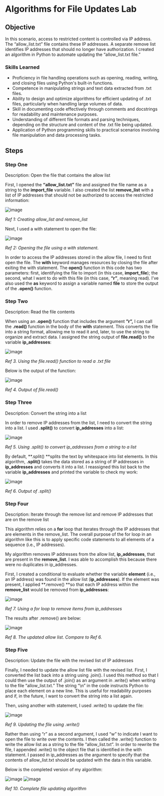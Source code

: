 # Algorithms for File Updates Lab

## Objective

In this scenario, access to restricted content is controlled via IP address. The “allow_list.txt” file contains these IP addresses. A separate remove list identifies IP addresses that should no longer have authorization. I created an algorithm in Python to automate updating the “allow_list.txt file.”

### Skills Learned

- Proficiency in file handling operations such as opening, reading, writing, and closing files using Python's built-in functions.
- Competence in manipulating strings and text data extracted from .txt files.
- Ability to design and optimize algorithms for efficient updating of .txt files, particularly when handling large volumes of data.
- Skill in documenting code effectively through comments and docstrings for readability and maintenance purposes.
- Understanding of different file formats and parsing techniques, depending on the structure and content of the .txt file being updated.
- Application of Python programming skills to practical scenarios involving file manipulation and data processing tasks.

## Steps

### Step One

Description: Open the file that contains the allow list

First, I opened the **“allow_list.txt”** file and assigned the file name as a string to the **import_file** variable. I also created the list **remove_list** with a list of IP addresses that should not be authorized to access the restricted information:

![image](https://github.com/user-attachments/assets/daaf449e-dbb2-40f7-95ab-d7e8cfbf6251)

_Ref 1: Creating allow_list and remove_list_

Next, I used a with statement to open the file:

![image](https://github.com/user-attachments/assets/c4a9413a-abf1-412e-84ca-1946442082b6)

_Ref 2: Opening the file using a with statement._

In order to access the IP addresses stored in the allow file, I need to first open the file. The **with** keyword manages resources by closing the file after exiting the with statement. The **open()** function in this code has two parameters: first, identifying the file to import (in this case, **import_file**); the second, what I want to do with this file (in this case, **“r”**, meaning read). I’ve also used the **as** keyword to assign a variable named **file** to store the output of the **.open()** function. 


### Step Two

Description: Read the file contents

When using an **.open()** function that includes the argument **”r”,** I can call the **.read()** function in the body of the **with** statement. This converts the file into a string format, allowing me to read it and, later, to use the string to organize and extract data. I assigned the string output of **file.read()** to the variable **ip_addresses**:

![image](https://github.com/user-attachments/assets/d9b9648e-2028-46a5-8852-0dc19231598a)

_Ref 3. Using the file.read() function to read a .txt file_

Below is the output of the function:

![image](https://github.com/user-attachments/assets/c4cf6ecb-e3a1-4b27-b41d-dd093db61c14)

_Ref 4. Output of file.read()_

### Step Three

Description: Convert the string into a list

In order to remove IP addresses from the list, I need to convert the string into a list. I used **.split()** to convert **ip_addresses** into a list:

![image](https://github.com/user-attachments/assets/135fb17c-d072-430b-a77c-301cf2bf8a90)

_Ref 5. Using .split() to convert ip_addresses from a string to a list_

By default, **.split() **splits the text by whitespace into list elements. In this algorithm, **.split()** takes the data stored as a string of IP addresses in **ip_addresses** and converts it into a list. I reassigned this list back to the variable **ip_addresses** and printed the variable to check my work:

![image](https://github.com/user-attachments/assets/5ff6f690-e474-48d2-a875-1a7298be3645)

_Ref 6. Output of .split()_



### Step Four

Description: Iterate through the remove list and remove IP addresses that are on the remove list

This algorithm relies on a **for** loop that iterates through the IP addresses that are elements in the remove_list. The overall purpose of the for loop in an algorithm like this is to apply specific code statements to all elements of a sequence (i.e., IP addresses).

My algorithm removes IP addresses from the allow list, **ip_addresses**, that are present in the **remove_list**. I was able to accomplish this because there were no duplicates in ip_addresses.

First, I created a conditional to evaluate whether the variable **element** (i.e., an IP address) was found in the allow list (**ip_addresses**). If the element was present, I applied **.remove() **so that each IP address within the **remove_list** would be removed from **ip_addresses**:

![image](https://github.com/user-attachments/assets/fb8f291f-a35b-4e50-8de4-d267d4a0a45f)

_Ref 7. Using a for loop to remove items from ip_addresses_

The results after .remove() are below:

![image](https://github.com/user-attachments/assets/2dff7cfc-ae42-4eae-aebc-cee3763bdf19)

_Ref 8. The updated allow list. Compare to Ref 6._

### Step Five

Description: Update the file with the revised list of IP addresses 

Finally, I needed to update the allow list file with the revised list. First, I converted the list back into a string using .join(). I used this method so that I could then use the output of .join() as an argument in .write() when writing to the file “allow_list.txt.” The string “\n” in the code instructs Python to place each element on a new line. This is useful for readability purposes and if, in the future, I want to convert the string into a list again.

Then, using another with statement, I used .write() to update the file:

![image](https://github.com/user-attachments/assets/38fbf92c-3bf4-430c-916e-cd140baf306f)

_Ref 9. Updating the file using .write()_

Rather than using “r” as a second argument, I used “w” to indicate I want to open the file to write over the contents. I then called the .write() function to write the allow list as a string to the file “allow_list.txt”. In order to rewrite the file, I appended .write() to the object file that is identified in the with statement. I passed in ip_addresses as the argument to specify that the contents of allow_list.txt should be updated with the data in this variable.

Below is the completed version of my algorithm:

![image](https://github.com/user-attachments/assets/1dbb3da7-41fe-45a3-a37c-e00d7fdc94bc)
![image](https://github.com/user-attachments/assets/a139fa62-25b8-49a5-a2c5-c895b8935938)

_Ref 10. Complete file updating algorithm_





